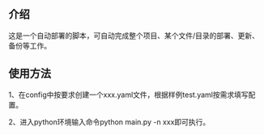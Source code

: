 ## 介绍
这是一个自动部署的脚本，可自动完成整个项目、某个文件/目录的部署、更新、备份等工作。  
## 使用方法
1、在config中按要求创建一个xxx.yaml文件，根据样例test.yaml按需求填写配置。

2、进入python环境输入命令python main.py -n xxx即可执行。
